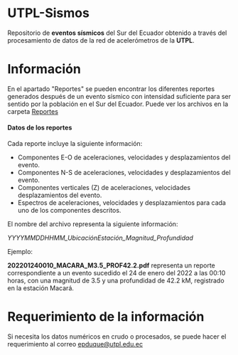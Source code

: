 # UTPL-Sismos

Repositorio de **eventos sísmicos** del Sur del Ecuador obtenido a través del procesamiento de datos de la red de acelerómetros de la **UTPL**. 

# Información

En el apartado "Reportes" se pueden encontrar los diferentes reportes generados después de un evento sísmico con intensidad suficiente para ser sentido por la población en el Sur del Ecuador. Puede ver los archivos en la carpeta [Reportes](Reportes/)

#### Datos de los reportes

Cada reporte incluye la siguiente información:
- Componentes E-O de aceleraciones, velocidades y desplazamientos del evento.
- Componentes N-S de aceleraciones, velocidades y desplazamientos del evento.
- Componentes verticales (Z) de aceleraciones, velocidades desplazamientos del evento.
- Espectros de aceleraciones, velocidades y desplazamientos para cada uno de los componentes descritos.

El nombre del archivo representa la siguiente información:

*YYYYMMDDHHMM_UbicaciónEstación_Magnitud_Profundidad*

Ejemplo:

**202201240010_MACARA_M3.5_PROF42.2.pdf** representa un reporte correspondiente a un evento sucedido el 24 de enero del 2022 a las 00:10 horas, con una magnitud de 3.5 y una profundidad de 42.2 kM, registrado en la estación Macará.

# Requerimiento de la información

Si necesita los datos numéricos en crudo o procesados, se puede hacer el requerimiento al correo epduque@utpl.edu.ec
